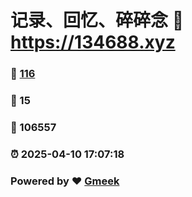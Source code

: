 # 记录、回忆、碎碎念 :link: https://134688.xyz 
### :page_facing_up: [116](https://134688.xyz/tag.html) 
### :speech_balloon: 15 
### :hibiscus: 106557 
### :alarm_clock: 2025-04-10 17:07:18 
### Powered by :heart: [Gmeek](https://github.com/Meekdai/Gmeek)
